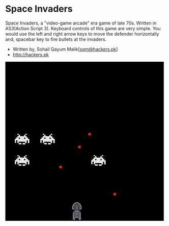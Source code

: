 # Space Invaders
Space Invaders, a "video-game arcade" era game of late 70s. Written in AS3(Action Script 3). Keyboard controls of this game are very simple. You would use the left and right arrow keys to move the defender horizontally and, spacebar key to fire bullets at the invaders.

* Written by, Sohail Qayum Malik[sqm@hackers.pk]
* http://hackers.pk

![Screenshot of Space Invaders](screenshot.png)


